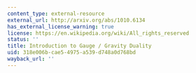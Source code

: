 ```yaml
---
content_type: external-resource
external_url: http://arxiv.org/abs/1010.6134
has_external_license_warning: true
license: https://en.wikipedia.org/wiki/All_rights_reserved
status: ''
title: Introduction to Gauge / Gravity Duality
uid: 318e006b-cae5-4975-a539-d748a0d768bd
wayback_url: ''
---
```

